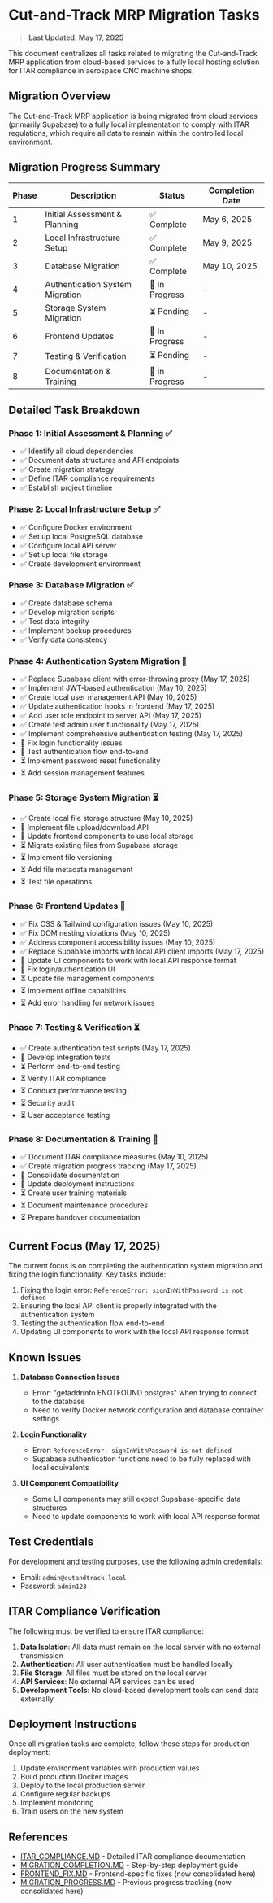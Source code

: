 # Cut-and-Track MRP Migration Tasks

> **Last Updated: May 17, 2025**

This document centralizes all tasks related to migrating the Cut-and-Track MRP application from cloud-based services to a fully local hosting solution for ITAR compliance in aerospace CNC machine shops.

## Migration Overview

The Cut-and-Track MRP application is being migrated from cloud services (primarily Supabase) to a fully local implementation to comply with ITAR regulations, which require all data to remain within the controlled local environment.

## Migration Progress Summary

| Phase | Description | Status | Completion Date |
|-------|-------------|--------|----------------|
| 1 | Initial Assessment & Planning | ✅ Complete | May 6, 2025 |
| 2 | Local Infrastructure Setup | ✅ Complete | May 9, 2025 |
| 3 | Database Migration | ✅ Complete | May 10, 2025 |
| 4 | Authentication System Migration | 🔄 In Progress | - |
| 5 | Storage System Migration | ⏳ Pending | - |
| 6 | Frontend Updates | 🔄 In Progress | - |
| 7 | Testing & Verification | ⏳ Pending | - |
| 8 | Documentation & Training | 🔄 In Progress | - |

## Detailed Task Breakdown

### Phase 1: Initial Assessment & Planning ✅

- ✅ Identify all cloud dependencies
- ✅ Document data structures and API endpoints
- ✅ Create migration strategy
- ✅ Define ITAR compliance requirements
- ✅ Establish project timeline

### Phase 2: Local Infrastructure Setup ✅

- ✅ Configure Docker environment
- ✅ Set up local PostgreSQL database
- ✅ Configure local API server
- ✅ Set up local file storage
- ✅ Create development environment

### Phase 3: Database Migration ✅

- ✅ Create database schema
- ✅ Develop migration scripts
- ✅ Test data integrity
- ✅ Implement backup procedures
- ✅ Verify data consistency

### Phase 4: Authentication System Migration 🔄

- ✅ Replace Supabase client with error-throwing proxy (May 17, 2025)
- ✅ Implement JWT-based authentication (May 10, 2025)
- ✅ Create local user management API (May 10, 2025)
- ✅ Update authentication hooks in frontend (May 17, 2025)
- ✅ Add user role endpoint to server API (May 17, 2025)
- ✅ Create test admin user functionality (May 17, 2025)
- ✅ Implement comprehensive authentication testing (May 17, 2025)
- 🔄 Fix login functionality issues
- 🔄 Test authentication flow end-to-end
- ⏳ Implement password reset functionality
- ⏳ Add session management features

### Phase 5: Storage System Migration ⏳

- ✅ Create local file storage structure (May 10, 2025)
- 🔄 Implement file upload/download API
- 🔄 Update frontend components to use local storage
- ⏳ Migrate existing files from Supabase storage
- ⏳ Implement file versioning
- ⏳ Add file metadata management
- ⏳ Test file operations

### Phase 6: Frontend Updates 🔄

- ✅ Fix CSS & Tailwind configuration issues (May 10, 2025)
- ✅ Fix DOM nesting violations (May 10, 2025)
- ✅ Address component accessibility issues (May 10, 2025)
- ✅ Replace Supabase imports with local API client imports (May 17, 2025)
- 🔄 Update UI components to work with local API response format
- 🔄 Fix login/authentication UI
- ⏳ Update file management components
- ⏳ Implement offline capabilities
- ⏳ Add error handling for network issues

### Phase 7: Testing & Verification ⏳

- ✅ Create authentication test scripts (May 17, 2025)
- 🔄 Develop integration tests
- ⏳ Perform end-to-end testing
- ⏳ Verify ITAR compliance
- ⏳ Conduct performance testing
- ⏳ Security audit
- ⏳ User acceptance testing

### Phase 8: Documentation & Training 🔄

- ✅ Document ITAR compliance measures (May 10, 2025)
- ✅ Create migration progress tracking (May 17, 2025)
- 🔄 Consolidate documentation
- 🔄 Update deployment instructions
- ⏳ Create user training materials
- ⏳ Document maintenance procedures
- ⏳ Prepare handover documentation

## Current Focus (May 17, 2025)

The current focus is on completing the authentication system migration and fixing the login functionality. Key tasks include:

1. Fixing the login error: `ReferenceError: signInWithPassword is not defined`
2. Ensuring the local API client is properly integrated with the authentication system
3. Testing the authentication flow end-to-end
4. Updating UI components to work with the local API response format

## Known Issues

1. **Database Connection Issues**
   - Error: "getaddrinfo ENOTFOUND postgres" when trying to connect to the database
   - Need to verify Docker network configuration and database container settings

2. **Login Functionality**
   - Error: `ReferenceError: signInWithPassword is not defined`
   - Supabase authentication functions need to be fully replaced with local equivalents

3. **UI Component Compatibility**
   - Some UI components may still expect Supabase-specific data structures
   - Need to update components to work with local API response format

## Test Credentials

For development and testing purposes, use the following admin credentials:

- Email: `admin@cutandtrack.local`
- Password: `admin123`

## ITAR Compliance Verification

The following must be verified to ensure ITAR compliance:

1. **Data Isolation**: All data must remain on the local server with no external transmission
2. **Authentication**: All user authentication must be handled locally
3. **File Storage**: All files must be stored on the local server
4. **API Services**: No external API services can be used
5. **Development Tools**: No cloud-based development tools can send data externally

## Deployment Instructions

Once all migration tasks are complete, follow these steps for production deployment:

1. Update environment variables with production values
2. Build production Docker images
3. Deploy to the local production server
4. Configure regular backups
5. Implement monitoring
6. Train users on the new system

## References

- [ITAR_COMPLIANCE.MD](./ITAR_COMPLIANCE.MD) - Detailed ITAR compliance documentation
- [MIGRATION_COMPLETION.MD](./MIGRATION_COMPLETION.MD) - Step-by-step deployment guide
- [FRONTEND_FIX.MD](./FRONTEND_FIX.MD) - Frontend-specific fixes (now consolidated here)
- [MIGRATION_PROGRESS.MD](./MIGRATION_PROGRESS.MD) - Previous progress tracking (now consolidated here)
